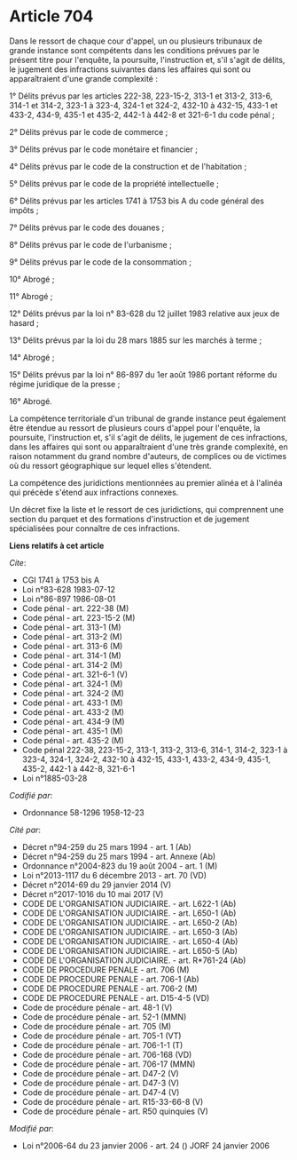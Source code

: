 # Article 704

Dans le ressort de chaque cour d'appel, un ou plusieurs tribunaux de grande instance sont compétents dans les conditions
prévues par le présent titre pour l'enquête, la poursuite, l'instruction et, s'il s'agit de délits, le jugement des
infractions suivantes dans les affaires qui sont ou apparaîtraient d'une grande complexité :

1° Délits prévus par les articles 222-38, 223-15-2, 313-1 et 313-2, 313-6, 314-1 et 314-2, 323-1 à 323-4, 324-1 et 324-2,
432-10 à 432-15, 433-1 et 433-2, 434-9, 435-1 et 435-2, 442-1 à 442-8 et 321-6-1 du code pénal ;

2° Délits prévus par le code de commerce ;

3° Délits prévus par le code monétaire et financier ;

4° Délits prévus par le code de la construction et de l'habitation ;

5° Délits prévus par le code de la propriété intellectuelle ;

6° Délits prévus par les articles 1741 à 1753 bis A du code général des impôts ;

7° Délits prévus par le code des douanes ;

8° Délits prévus par le code de l'urbanisme ;

9° Délits prévus par le code de la consommation ;

10° Abrogé ;

11° Abrogé ;

12° Délits prévus par la loi n° 83-628 du 12 juillet 1983 relative aux jeux de hasard ;

13° Délits prévus par la loi du 28 mars 1885 sur les marchés à terme ;

14° Abrogé ;

15° Délits prévus par la loi n° 86-897 du 1er août 1986 portant réforme du régime juridique de la presse ;

16° Abrogé.

La compétence territoriale d'un tribunal de grande instance peut également être étendue au ressort de plusieurs cours d'appel
pour l'enquête, la poursuite, l'instruction et, s'il s'agit de délits, le jugement de ces infractions, dans les affaires qui
sont ou apparaîtraient d'une très grande complexité, en raison notamment du grand nombre d'auteurs, de complices ou de
victimes où du ressort géographique sur lequel elles s'étendent.

La compétence des juridictions mentionnées au premier alinéa et à l'alinéa qui précède s'étend aux infractions connexes.

Un décret fixe la liste et le ressort de ces juridictions, qui comprennent une section du parquet et des formations
d'instruction et de jugement spécialisées pour connaître de ces infractions.

**Liens relatifs à cet article**

_Cite_:

  - CGI 1741 à 1753 bis A
  - Loi n°83-628 1983-07-12
  - Loi n°86-897 1986-08-01
  - Code pénal - art. 222-38 (M)
  - Code pénal - art. 223-15-2 (M)
  - Code pénal - art. 313-1 (M)
  - Code pénal - art. 313-2 (M)
  - Code pénal - art. 313-6 (M)
  - Code pénal - art. 314-1 (M)
  - Code pénal - art. 314-2 (M)
  - Code pénal - art. 321-6-1 (V)
  - Code pénal - art. 324-1 (M)
  - Code pénal - art. 324-2 (M)
  - Code pénal - art. 433-1 (M)
  - Code pénal - art. 433-2 (M)
  - Code pénal - art. 434-9 (M)
  - Code pénal - art. 435-1 (M)
  - Code pénal - art. 435-2 (M)
  - Code pénal 222-38, 223-15-2, 313-1, 313-2, 313-6, 314-1, 314-2, 323-1 à 323-4, 324-1, 324-2, 432-10 à 432-15, 433-1, 433-2, 434-9, 435-1, 435-2, 442-1 à 442-8, 321-6-1
  - Loi n°1885-03-28

_Codifié par_:

  - Ordonnance 58-1296 1958-12-23

_Cité par_:

  - Décret n°94-259 du 25 mars 1994 - art. 1 (Ab)
  - Décret n°94-259 du 25 mars 1994 - art. Annexe (Ab)
  - Ordonnance n°2004-823 du 19 août 2004 - art. 1 (M)
  - Loi n°2013-1117 du 6 décembre 2013 - art. 70 (VD)
  - Décret n°2014-69 du 29 janvier 2014 (V)
  - Décret n°2017-1016 du 10 mai 2017 (V)
  - CODE DE L'ORGANISATION JUDICIAIRE. - art. L622-1 (Ab)
  - CODE DE L'ORGANISATION JUDICIAIRE. - art. L650-1 (Ab)
  - CODE DE L'ORGANISATION JUDICIAIRE. - art. L650-2 (Ab)
  - CODE DE L'ORGANISATION JUDICIAIRE. - art. L650-3 (Ab)
  - CODE DE L'ORGANISATION JUDICIAIRE. - art. L650-4 (Ab)
  - CODE DE L'ORGANISATION JUDICIAIRE. - art. L650-5 (Ab)
  - CODE DE L'ORGANISATION JUDICIAIRE. - art. R*761-24 (Ab)
  - CODE DE PROCEDURE PENALE - art. 706 (M)
  - CODE DE PROCEDURE PENALE - art. 706-1 (Ab)
  - CODE DE PROCEDURE PENALE - art. 706-2 (M)
  - CODE DE PROCEDURE PENALE - art. D15-4-5 (VD)
  - Code de procédure pénale - art. 48-1 (V)
  - Code de procédure pénale - art. 52-1 (MMN)
  - Code de procédure pénale - art. 705 (M)
  - Code de procédure pénale - art. 705-1 (VT)
  - Code de procédure pénale - art. 706-1-1 (T)
  - Code de procédure pénale - art. 706-168 (VD)
  - Code de procédure pénale - art. 706-17 (MMN)
  - Code de procédure pénale - art. D47-2 (V)
  - Code de procédure pénale - art. D47-3 (V)
  - Code de procédure pénale - art. D47-4 (V)
  - Code de procédure pénale - art. R15-33-66-8 (V)
  - Code de procédure pénale - art. R50 quinquies (V)

_Modifié par_:

  - Loi n°2006-64 du 23 janvier 2006 - art. 24 () JORF 24 janvier 2006
